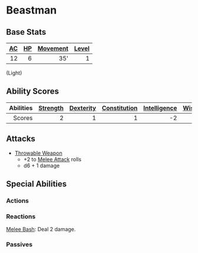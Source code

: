 # Beastman

## Base Stats

| [AC](../../../Player%20Characters/Derived%20Statistics/Armor%20Class.md) | [HP](../../../Player%20Characters/Derived%20Statistics/Health%20Points.md) | [Movement](../../../Game%20Procedures/Movement.md) | [Level](../../../Player%20Characters/Derived%20Statistics/Level.md) |
| -----------------------------------------------------------------------: | -------------------------------------------------------------------------: | -------------------------------------------------: | ------------------------------------------------------------------: |
|                                                                       12 |                                                                          6 |                                                35' |                                                                   1 |

(Light)

## Ability Scores

| Abilities | [Strength](../../../Player%20Characters/Chosen%20Statistics/Strength.md) | [Dexterity](../../../Player%20Characters/Chosen%20Statistics/Dexterity.md) | [Constitution](../../../Player%20Characters/Chosen%20Statistics/Constitution.md) | [Intelligence](../../../Player%20Characters/Chosen%20Statistics/Intelligence.md) | [Wisdom](../../../Player%20Characters/Chosen%20Statistics/Wisdom.md)<br> | [Charisma](../../../Player%20Characters/Chosen%20Statistics/Charisma.md)<br> |
| --------: | -----------------------------------------------------------------------: | -------------------------------------------------------------------------: | -------------------------------------------------------------------------------: | -------------------------------------------------------------------------------: | -----------------------------------------------------------------------: | ---------------------------------------------------------------------------: |
|    Scores |                                                                        2 |                                                                          1 |                                                                                1 |                                                                               -2 |                                                                        1 |                                                                           -1 |

## Attacks

- [Throwable Weapon](../../../Items/Individual%20Item%20Cards/Weapons/Melee%20Weapons/Throwable%20Weapon.md)
	- +2 to [Melee Attack](../../../Game%20Procedures/Melee%20Attack.md) rolls
	- d6 + 1 damage

## Special Abilities

### Actions

### Reactions

[Melee Bash](../../../Game%20Procedures/Reaction.md#Melee%20Bash): Deal 2 damage.

### Passives
